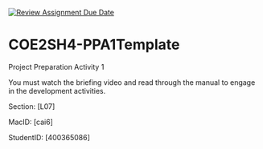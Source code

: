 [![Review Assignment Due Date](https://classroom.github.com/assets/deadline-readme-button-24ddc0f5d75046c5622901739e7c5dd533143b0c8e959d652212380cedb1ea36.svg)](https://classroom.github.com/a/pfL3S_Um)
# COE2SH4-PPA1Template
Project Preparation Activity 1

You must watch the briefing video and read through the manual to engage in the development activities.


Section: [L07]

MacID: [cai6]

StudentID: [400365086]

